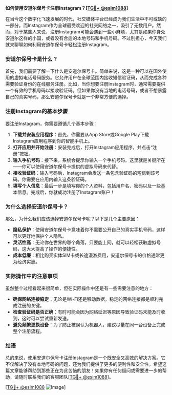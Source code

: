 **如何使用安道尔保号卡注册Instagram？[[TG💪+ @esim1088](https://t.me/s/esim1088)]**

在当今这个数字化飞速发展的时代，社交媒体平台已经成为我们生活中不可或缺的一部分。而Instagram作为全球最受欢迎的社交网络之一，吸引了无数用户。然而，对于某些人来说，注册Instagram可能会遇到一些小麻烦，尤其是如果你身处安道尔这样的小国，或者没有合适的本地号码和手机号码。不过别担心，今天我们就来聊聊如何利用安道尔保号卡轻松注册Instagram。

### 安道尔保号卡是什么？

首先，我们需要了解一下什么是安道尔保号卡。简单来说，这是一种可以在国外使用的虚拟电话号码服务。它允许用户在全球范围内接收短信验证码，从而完成各种需要验证身份的在线服务注册。比如，当你想要注册Instagram时，通常需要提供一个有效的手机号码以接收验证码。但如果你没有当地的电话号码，或者不想暴露自己的真实号码，那么安道尔保号卡就是一个非常方便的选择。

### 注册Instagram的基本步骤

要注册Instagram，你需要遵循几个基本步骤：

1. **下载并安装应用程序**：首先，你需要从App Store或Google Play下载Instagram应用程序到你的智能手机上。
2. **打开应用并开始注册**：安装完成后，打开Instagram应用程序，并点击“注册”按钮。
3. **输入手机号码**：接下来，系统会提示你输入一个手机号码。这里就是关键所在——你可以使用安道尔保号卡提供的虚拟号码来代替。
4. **接收验证码**：输入号码后，Instagram会发送一条包含验证码的短信到该号码。你需要在应用内输入这条验证码。
5. **填写个人信息**：最后一步是填写你的个人资料，包括用户名、密码以及一些基本信息。完成后，你就成功注册了Instagram账户！

### 为什么选择安道尔保号卡？

那么，为什么我们应该选择安道尔保号卡呢？以下是几个主要原因：

- **隐私保护**：使用安道尔保号卡意味着你不需要公开自己的真实手机号码，这样可以更好地保护个人隐私。
- **灵活性高**：无论你在世界的哪个角落，只要能上网，就可以轻松获取虚拟号码，这大大提高了操作的便捷性。
- **成本低廉**：相比购买实体SIM卡或长途漫游费用，安道尔保号卡的价格通常更为经济实惠。

### 实际操作中的注意事项

虽然整个过程看起来很简单，但在实际操作中还是有一些需要注意的地方：

- **确保网络连接稳定**：无论是Wi-Fi还是移动数据，稳定的网络连接都是顺利完成注册的关键。
- **检查验证码是否正确**：有时可能会因为网络延迟等原因导致验证码未能及时收到，这时可以尝试重新发送。
- **避免频繁更换设备**：为了防止被误认为机器人，建议尽量在同一台设备上完成整个注册流程。

### 结语

总的来说，使用安道尔保号卡注册Instagram是一个既安全又高效的解决方案。它不仅解决了没有本地号码的问题，还为我们提供了更多的便利性和安全性。希望这篇文章能够帮助到那些正在为此苦恼的朋友！如果你有任何疑问或需要进一步的帮助，请随时联系我们的客服团队[[TG💪+ @esim1088](https://t.me/s/esim1088)]。

[[TG💪+ @esim1088](https://t.me/s/esim1088) ![Image](https://i.postimg.cc/4NQfJmqS/Snipaste-2025-05-13-00-14-12.png)]